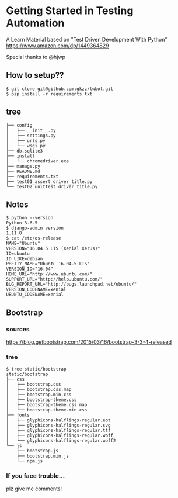 # Getting Started in Testing Automation

A Learn Material based on "Test Driven Development With Python"  
https://www.amazon.com/dp/1449364829

Special thanks to @hjwp

## How to setup??
```
$ git clone git@github.com:gkzz/twbot.git
$ pip install -r requirements.txt

```

## tree
```
├── config
│   ├── __init__.py
│   ├── settings.py
│   ├── urls.py
│   └── wsgi.py
├── db.sqlite3
├── install
│   └── chromedriver.exe
├── manage.py
├── README.md
├── requirements.txt
├── test01_assert_driver_title.py
└── test02_unittest_driver_title.py
```

## Notes
```
$ python --version
Python 3.6.5
$ django-admin version
1.11.8
$ cat /etc/os-release
NAME="Ubuntu"
VERSION="16.04.5 LTS (Xenial Xerus)"
ID=ubuntu
ID_LIKE=debian
PRETTY_NAME="Ubuntu 16.04.5 LTS"
VERSION_ID="16.04"
HOME_URL="http://www.ubuntu.com/"
SUPPORT_URL="http://help.ubuntu.com/"
BUG_REPORT_URL="http://bugs.launchpad.net/ubuntu/"
VERSION_CODENAME=xenial
UBUNTU_CODENAME=xenial
```

## Bootstrap
### sources
https://blog.getbootstrap.com/2015/03/16/bootstrap-3-3-4-released

### tree

```
$ tree static/bootstrap
static/bootstrap
├── css
│   ├── bootstrap.css
│   ├── bootstrap.css.map
│   ├── bootstrap.min.css
│   ├── bootstrap-theme.css
│   ├── bootstrap-theme.css.map
│   └── bootstrap-theme.min.css
├── fonts
│   ├── glyphicons-halflings-regular.eot
│   ├── glyphicons-halflings-regular.svg
│   ├── glyphicons-halflings-regular.ttf
│   ├── glyphicons-halflings-regular.woff
│   └── glyphicons-halflings-regular.woff2
└── js
    ├── bootstrap.js
    ├── bootstrap.min.js
    └── npm.js
```



### If you face trouble...
plz give me comments!

